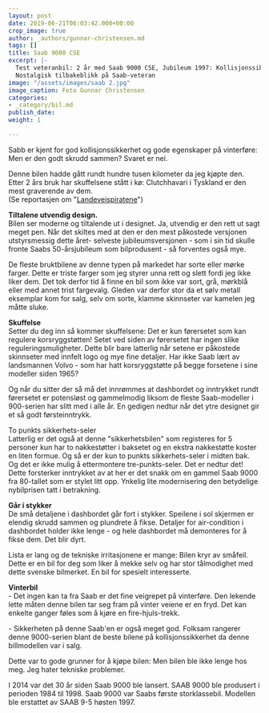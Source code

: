 ```yaml
---
layout: post
date: 2019-06-21T06:03:42.000+00:00
crop_image: true
author: _authors/gunnar-christensen.md
tags: []
title: Saab 9000 CSE
excerpt: |-
  Test veteranbil: 2 år med Saab 9000 CSE, Jubileum 1997: Kollisjonssikker vinterbil, men mye unødvendig teknisk tull. Skuffelsene har stått i kø.
  Nostalgisk tilbakeblikk på Saab-veteran
image: "/assets/images/saab 2.jpg"
image_caption: Foto Gunnar Christensen
categories:
- _category/bil.md
publish_date: 
weight: 1

---
```

Sabb er kjent for god kollisjonssikkerhet og gode egenskaper på vinterføre: Men er den godt skrudd sammen? Svaret er nei.

Denne bilen hadde gått rundt hundre tusen kilometer da jeg kjøpte den. Etter 2 års bruk har skuffelsene stått i kø: Clutchhavari i Tyskland er den mest graverende av dem.  
(Se reportasjen om "[Landeveispiratene](http://www.helping.no/landeveispiratene.htm)")

**Tiltalene utvendig design.**  
Bilen ser moderne og tiltalende ut i designet. Ja, utvendig er den rett ut sagt meget pen. Når det skiltes med at den er den mest påkostede versjonen utstyrsmessig dette året- selveste jubileumsversjonen - som i sin tid skulle fronte Saabs 50-årsjubileum som bilprodusent - så forventes også mye.

De fleste bruktbilene av denne typen på markedet har sorte eller mørke farger. Dette er triste farger som jeg styrer unna rett og slett fordi jeg ikke liker dem. Det tok derfor tid å finne en bil som ikke var sort, grå, mørkblå eller med annet trist fargevalg. Gleden var derfor stor da et sølv metall eksemplar kom for salg, selv om sorte, klamme skinnseter var kamelen jeg måtte sluke.

**Skuffelse**  
Setter du deg inn så kommer skuffelsene: Det er kun førersetet som kan regulere korsryggstøtten! Setet ved siden av førersetet har ingen slike reguleringsmuligheter. Dette blir bare latterlig når setene er påkostede skinnseter med innfelt logo og mye fine detaljer. Har ikke Saab lært av landsmannen Volvo - som har hatt korsryggstøtte på begge forsetene i sine modeller siden 1965?

Og når du sitter der så må det innrømmes at dashbordet og inntrykket rundt førersetet er potensløst og gammelmodig liksom de fleste Saab-modeller i 900-serien har slitt med i alle år. En gedigen nedtur når det ytre designet gir et så godt førsteinntrykk.

To punkts sikkerhets-seler  
Latterlig er det også at denne "sikkerhetsbilen" som registeres for 5 personer kun har to nakkestøtter i baksetet og en ekstra nakkestøtte koster en liten formue. Og så er der kun to punkts sikkerhets-seler i midten bak. Og det er ikke mulig å ettermontere tre-punkts-seler. Det er nedtur det! Dette forsterker inntrykket av at her er det snakk om en gammel Saab 9000 fra 80-tallet som er stylet litt opp. Ynkelig lite modernisering den betydelige nybilprisen tatt i betrakning.

**Går i stykker**  
De små detaljene i dashbordet går fort i stykker. Speilene i sol skjermen er elendig skrudd sammen og plundrete å fikse. Detaljer for air-condition i dashbordet holder ikke lenge - og hele dashbordet må demonteres for å fikse dem. Det blir dyrt.

Lista er lang og de tekniske irritasjonene er mange: Bilen kryr av småfeil. Dette er en bil for deg som liker å mekke selv og har stor tålmodighet med dette svenske bilmerket. En bil for spesielt interesserte.

**Vinterbil**  
\- Det ingen kan ta fra Saab er det fine veigrepet på vinterføre. Den lekende lette måten denne bilen tar seg fram på vinter veiene er en fryd. Det kan enkelte ganger føles som å kjøre en fire-hjuls-trekk.

\- Sikkerheten på denne Saab'en er også meget god. Folksam rangerer denne 9000-serien blant de beste bilene på kollisjonssikkerhet da denne billmodellen var i salg.

Dette var to gode grunner for å kjøpe bilen: Men bilen ble ikke lenge hos meg. Jeg hater tekniske problemer.

I 2014 var det 30 år siden Saab 9000 ble lansert. SAAB 9000 ble produsert i perioden 1984 til 1998. Saab 9000 var Saabs første storklassebil. Modellen ble erstattet av SAAB 9-5 høsten 1997.